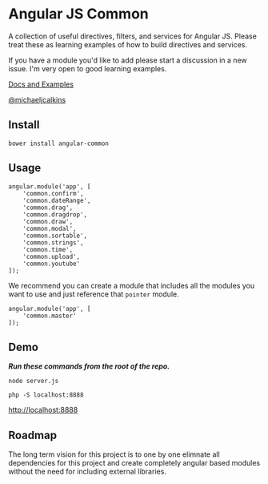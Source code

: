 # Angular JS Common

A collection of useful directives, filters, and services for Angular JS.  Please treat these as learning examples of how to build directives and services.

If you have a module you'd like to add please start a discussion in a new issue.  I'm very open to good learning examples.

[Docs and Examples](http://michaeljcalkins.github.io/angular-common/)

[@michaeljcalkins](https://twitter.com/michaeljcalkins)

## Install

```
bower install angular-common
```

## Usage

```
angular.module('app', [
    'common.confirm',
    'common.dateRange',
    'common.drag',
    'common.dragdrop',
    'common.draw',
    'common.modal',
    'common.sortable',
    'common.strings',
    'common.time',
    'common.upload',
    'common.youtube'
]);
```

We recommend you can create a module that includes all the modules you want to use and just reference that `pointer` module.

```
angular.module('app', [
    'common.master'
]);
```

## Demo

***Run these commands from the root of the repo.***

`node server.js`

`php -S localhost:8888`

<a href='http://localhost:8888'>http://localhost:8888</a>

## Roadmap

The long term vision for this project is to one by one elimnate all dependencies for this project and create completely angular based modules without the need for including external libraries.
